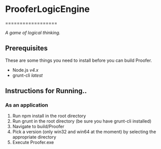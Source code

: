 <h1>ProoferLogicEngine</h1>
==================

<p><i>A game of logical thinking.</i></p>

<h2>Prerequisites</h2>
These are some things you need to install before you can build Proofer.
<ul>
<li>Node.js <i>v4.x</i></li>
<li>grunt-cli <i>latest</i></li>
</ul>

<h2>Instructions for Running..</h2>
<h3>As an application</h3>
<ol>
<li>Run npm install in the root directory</li>
<li>Run grunt in the root directory (be sure you have grunt-cli installed)</li>
<li>Navigate to build/Proofer</li>
<li>Pick a version (only win32 and win64 at the moment) by selecting the appropriate directory</li>
<li>Execute Proofer.exe</li>
</ol>